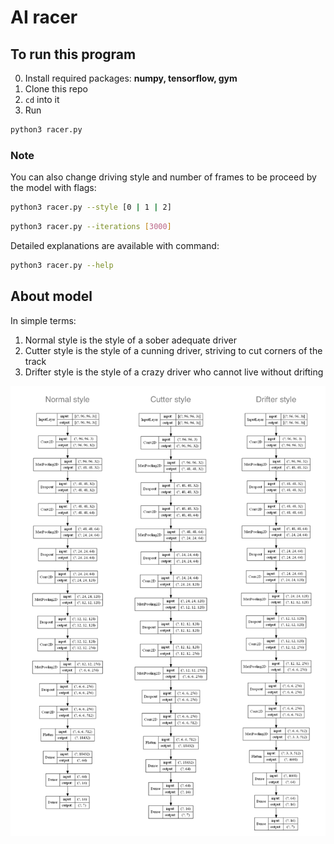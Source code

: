 # AI racer

## To run this program

0. Install required packages: **numpy, tensorflow, gym**
1. Clone this repo  
2. `cd` into it
3. Run  

```bash
python3 racer.py
```

### Note

You can also change driving style and number of frames to be proceed by the model with flags:
  
```bash
python3 racer.py --style [0 | 1 | 2]
```

```bash
python3 racer.py --iterations [3000]
```

Detailed explanations are available with command:

```bash 
python3 racer.py --help
```

## About model

In simple terms:

1. Normal style is the style of a sober adequate driver
2. Cutter style is the style of a cunning driver, striving to cut corners of the track
3. Drifter style is the style of a crazy driver who cannot live without drifting

![Neural networks architectures](img/net_architectures.png)
